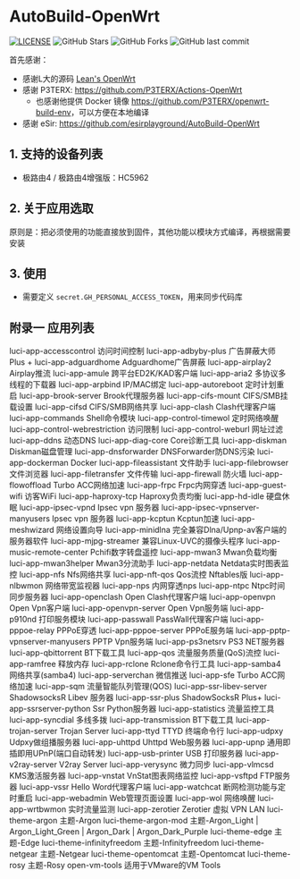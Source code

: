 # AutoBuild-OpenWrt
[![LICENSE](https://img.shields.io/github/license/mashape/apistatus.svg?style=flat&logo=github&label=LICENSE)](https://github.com/zhengmz/AutoBuild-OpenWrt/blob/master/LICENSE)
![GitHub Stars](https://img.shields.io/github/stars/zhengmz/AutoBuild-OpenWrt.svg?style=flat&logo=appveyor&label=Stars&logo=github)
![GitHub Forks](https://img.shields.io/github/forks/zhengmz/AutoBuild-OpenWrt.svg?style=flat&logo=appveyor&label=Forks&logo=github)
![GitHub last commit](https://img.shields.io/github/last-commit/zhengmz/AutoBuild-OpenWrt?label=Latest%20Commit&logo=github)

首先感谢：

- 感谢L大的源码 [Lean's OpenWrt](https://github.com/coolsnowwolf/lede)
- 感谢 P3TERX: <https://github.com/P3TERX/Actions-OpenWrt>
  - 也感谢他提供 Docker 镜像 <https://github.com/P3TERX/openwrt-build-env>，可以方便在本地编译
- 感谢 eSir: <https://github.com/esirplayground/AutoBuild-OpenWrt>

## 1. 支持的设备列表

- 极路由4 / 极路由4增强版：HC5962

## 2. 关于应用选取

原则是：把必须使用的功能直接放到固件，其他功能以模块方式编译，再根据需要安装

## 3. 使用

- 需要定义 `secret.GH_PERSONAL_ACCESS_TOKEN`，用来同步代码库

## 附录一 应用列表

luci-app-accesscontrol  访问时间控制
luci-app-adbyby-plus    广告屏蔽大师Plus +
luci-app-adguardhome    Adguardhome广告屏蔽
luci-app-airplay2       Airplay推流
luci-app-amule  跨平台ED2K/KAD客户端
luci-app-aria2  多协议多线程的下载器
luci-app-arpbind        IP/MAC绑定
luci-app-autoreboot     定时计划重启
luci-app-brook-server   Brook代理服务器
luci-app-cifs-mount     CIFS/SMB挂载设置
luci-app-cifsd  CIFS/SMB网络共享
luci-app-clash  Clash代理客户端
luci-app-commands       Shell命令模块
luci-app-control-timewol        定时网络唤醒
luci-app-control-webrestriction 访问限制
luci-app-control-weburl 网址过滤
luci-app-ddns   动态DNS
luci-app-diag-core      Core诊断工具
luci-app-diskman        Diskman磁盘管理
luci-app-dnsforwarder   DNSForwarder防DNS污染
luci-app-dockerman      Docker
luci-app-fileassistant  文件助手
luci-app-filebrowser    文件浏览器
luci-app-filetransfer   文件传输
luci-app-firewall       防火墙
luci-app-flowoffload    Turbo ACC网络加速
luci-app-frpc   Frpc内网穿透
luci-app-guest-wifi     访客WiFi
luci-app-haproxy-tcp    Haproxy负责均衡
luci-app-hd-idle        硬盘休眠
luci-app-ipsec-vpnd     Ipsec vpn 服务器
luci-app-ipsec-vpnserver-manyusers      Ipsec vpn 服务器
luci-app-kcptun Kcptun加速
luci-app-meshwizard     网络设置向导
luci-app-minidlna       完全兼容Dlna/Upnp-av客户端的服务器软件
luci-app-mjpg-streamer  兼容Linux-UVC的摄像头程序
luci-app-music-remote-center    Pchifi数字转盘遥控
luci-app-mwan3  Mwan负载均衡
luci-app-mwan3helper    Mwan3分流助手
luci-app-netdata        Netdata实时图表监控
luci-app-nfs    Nfs网络共享
luci-app-nft-qos        Qos流控 Nftables版
luci-app-nlbwmon        网络带宽监视器
luci-app-nps    内网穿透nps
luci-app-ntpc   Ntpc时间同步服务器
luci-app-openclash      Open Clash代理客户端
luci-app-openvpn        Open Vpn客户端
luci-app-openvpn-server Open Vpn服务端
luci-app-p910nd 打印服务模块
luci-app-passwall       PassWall代理客户端
luci-app-pppoe-relay    PPPoE穿透
luci-app-pppoe-server   PPPoE服务端
luci-app-pptp-vpnserver-manyusers       PPTP Vpn服务端
luci-app-ps3netsrv      PS3 NET服务器
luci-app-qbittorrent    BT下载工具
luci-app-qos    流量服务质量(QoS)流控
luci-app-ramfree        释放内存
luci-app-rclone Rclone命令行工具
luci-app-samba4 网络共享(samba4)
luci-app-serverchan     微信推送
luci-app-sfe    Turbo ACC网络加速
luci-app-sqm    流量智能队列管理(QOS)
luci-app-ssr-libev-server       ShadowsocksR Libev 服务器
luci-app-ssr-plus       ShadowSocksR Plus+
luci-app-ssrserver-python       Ssr Python服务器
luci-app-statistics     流量监控工具
luci-app-syncdial       多线多拨
luci-app-transmission   BT下载工具
luci-app-trojan-server  Trojan Server
luci-app-ttyd   TTYD 终端命令行
luci-app-udpxy  Udpxy做组播服务器
luci-app-uhttpd Uhttpd Web服务器
luci-app-upnp   通用即插即用UPnP(端口自动转发)
luci-app-usb-printer    USB 打印服务器
luci-app-v2ray-server   V2ray Server
luci-app-verysync       微力同步
luci-app-vlmcsd KMS激活服务器
luci-app-vnstat VnStat图表网络监控
luci-app-vsftpd FTP服务器
luci-app-vssr   Hello Word代理客户端
luci-app-watchcat       断网检测功能与定时重启
luci-app-webadmin       Web管理页面设置
luci-app-wol    网络唤醒
luci-app-wrtbwmon       实时流量监测
luci-app-zerotier       Zerotier 虚拟 VPN LAN
luci-theme-argon        主题-Argon
luci-theme-argon-mod    主题-Argon_Light | Argon_Light_Green | Argon_Dark | Argon_Dark_Purple
luci-theme-edge 主题-Edge
luci-theme-infinityfreedom      主题-Infinityfreedom
luci-theme-netgear      主题-Netgear
luci-theme-opentomcat   主题-Opentomcat
luci-theme-rosy 主题-Rosy
open-vm-tools   适用于VMware的VM Tools
